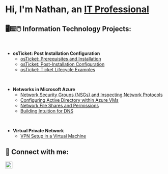 <h1>Hi, I'm Nathan, an <a href="https://www.linkedin.com/in/nathan-haywood-446826143/">IT Professional</a>
<h2>🖥⌨🖱 Information Technology Projects:</h2>
<br/>
  
- <b>osTicket: Post Installation Configuration</b>
  + [osTicket: Prerequisites and Installation](https://github.com/nph84/osticket-prereqs/tree/main)
  + [osTicket: Post-Installation Configuration](https://github.com/nph84/post-install-config)
  + [osTicket: Ticket Lifecycle Examples](https://github.com/nph84/ticket-lifecycle)
<br/>

- <b>Networks in Microsoft Azure</b>
  - [Network Security Groups (NSGs) and Inspecting Network Protocols](https://github.com/nph84/azure-network-protocols)
  - [Configuring Active Directory within Azure VMs](https://github.com/nph84/configure-ad)
  - [Network File Shares and Permissions](https://github.com/nph84/Network-File-Shares-and-Permissions)
  - [Building Intuition for DNS](https://github.com/nph84/Building-Intuition-for-DNS)
<br/>

- <b>Virtual Private Network</b>
  - [VPN Setup in a Virtual Machine ](https://github.com/nph84/Setting-UP-A-VPN)

<h2> 📱 Connect with me:</h2>

[<img align="left" alt="JoshMadakor | LinkedIn" width="22px" src="https://cdn.jsdelivr.net/npm/simple-icons@v3/icons/linkedin.svg" />][linkedin]

[linkedin]: https://www.linkedin.com/in/nathan-haywood-446826143/

